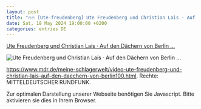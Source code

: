```yaml
---
layout: post
title: "🔥🔥 [Ute-freudenberg] Ute Freudenberg und Christian Lais · Auf den Dächern von Berlin ..."
date: Sat, 18 May 2024 19:00:00 +0200
categories: entries DE
---
```

[Ute Freudenberg und Christian Lais · Auf den Dächern von Berlin ...](https://www.mdr.de/meine-schlagerwelt/video-ute-freudenberg-und-christian-lais-auf-den-daechern-von-berlin100.html)

![Ute Freudenberg und Christian Lais · Auf den Dächern von Berlin ...](https://cdn.mdr.de/unterhaltung/musik-show/ute-freudenberg-abschiedskonzert-122_v-variantBig16x9_wm-true_zc-ecbbafc6.jpg?version=39250)

https://www.mdr.de/meine-schlagerwelt/video-ute-freudenberg-und-christian-lais-auf-den-daechern-von-berlin100.html. Rechte: MITTELDEUTSCHER RUNDFUNK.

Zur optimalen Darstellung unserer Webseite benötigen Sie Javascript. Bitte aktivieren sie dies in Ihrem Browser.

